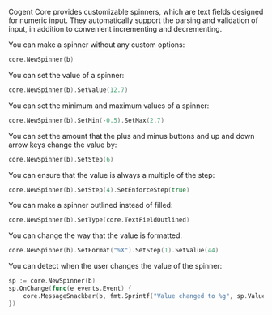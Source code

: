 Cogent Core provides customizable spinners, which are text fields designed for numeric input. They automatically support the parsing and validation of input, in addition to convenient incrementing and decrementing.

You can make a spinner without any custom options:

```Go
core.NewSpinner(b)
```

You can set the value of a spinner:

```Go
core.NewSpinner(b).SetValue(12.7)
```

You can set the minimum and maximum values of a spinner:

```Go
core.NewSpinner(b).SetMin(-0.5).SetMax(2.7)
```

You can set the amount that the plus and minus buttons and up and down arrow keys change the value by:

```Go
core.NewSpinner(b).SetStep(6)
```

You can ensure that the value is always a multiple of the step:

```Go
core.NewSpinner(b).SetStep(4).SetEnforceStep(true)
```

You can make a spinner outlined instead of filled:

```Go
core.NewSpinner(b).SetType(core.TextFieldOutlined)
```

You can change the way that the value is formatted:

```Go
core.NewSpinner(b).SetFormat("%X").SetStep(1).SetValue(44)
```

You can detect when the user changes the value of the spinner:

```Go
sp := core.NewSpinner(b)
sp.OnChange(func(e events.Event) {
    core.MessageSnackbar(b, fmt.Sprintf("Value changed to %g", sp.Value))
})
```